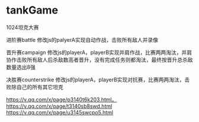 # tankGame

1024坦克大赛

进阶赛battle
修改js的palyerA实现自动作战，击败所有敌人并录像

晋升赛campaign
修改js的playerA，playerB实现并肩作战，比赛两两淘汰，并肩协作击败所有敌人后杀敌数高者晋升，没有完成任务则都淘汰，最终按晋升总杀敌数量选出8强

决胜赛counterstrike
修改js的playerA，playerB实现对抗赛，比赛两两淘汰，击败除自己的所有其它坦克

https://v.qq.com/x/page/p3140t6k203.html。
https://v.qq.com/x/page/t3140sb8swd.html  
https://v.qq.com/x/page/u3145swcpo5.html  
